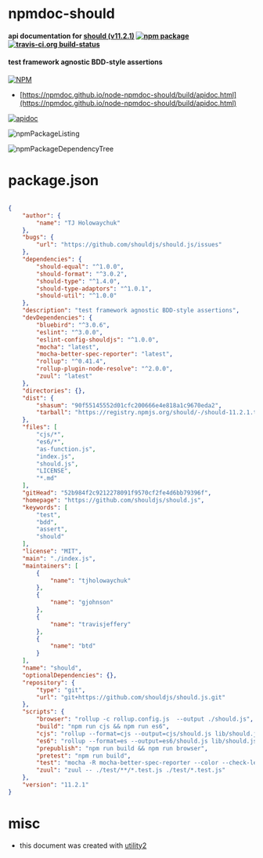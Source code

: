 # npmdoc-should

#### api documentation for  [should (v11.2.1)](https://github.com/shouldjs/should.js)  [![npm package](https://img.shields.io/npm/v/npmdoc-should.svg?style=flat-square)](https://www.npmjs.org/package/npmdoc-should) [![travis-ci.org build-status](https://api.travis-ci.org/npmdoc/node-npmdoc-should.svg)](https://travis-ci.org/npmdoc/node-npmdoc-should)

#### test framework agnostic BDD-style assertions

[![NPM](https://nodei.co/npm/should.png?downloads=true&downloadRank=true&stars=true)](https://www.npmjs.com/package/should)

- [https://npmdoc.github.io/node-npmdoc-should/build/apidoc.html](https://npmdoc.github.io/node-npmdoc-should/build/apidoc.html)

[![apidoc](https://npmdoc.github.io/node-npmdoc-should/build/screenCapture.buildCi.browser.%252Ftmp%252Fbuild%252Fapidoc.html.png)](https://npmdoc.github.io/node-npmdoc-should/build/apidoc.html)

![npmPackageListing](https://npmdoc.github.io/node-npmdoc-should/build/screenCapture.npmPackageListing.svg)

![npmPackageDependencyTree](https://npmdoc.github.io/node-npmdoc-should/build/screenCapture.npmPackageDependencyTree.svg)



# package.json

```json

{
    "author": {
        "name": "TJ Holowaychuk"
    },
    "bugs": {
        "url": "https://github.com/shouldjs/should.js/issues"
    },
    "dependencies": {
        "should-equal": "^1.0.0",
        "should-format": "^3.0.2",
        "should-type": "^1.4.0",
        "should-type-adaptors": "^1.0.1",
        "should-util": "^1.0.0"
    },
    "description": "test framework agnostic BDD-style assertions",
    "devDependencies": {
        "bluebird": "^3.0.6",
        "eslint": "^3.0.0",
        "eslint-config-shouldjs": "^1.0.0",
        "mocha": "latest",
        "mocha-better-spec-reporter": "latest",
        "rollup": "^0.41.4",
        "rollup-plugin-node-resolve": "^2.0.0",
        "zuul": "latest"
    },
    "directories": {},
    "dist": {
        "shasum": "90f55145552d01cfc200666e4e818a1c9670eda2",
        "tarball": "https://registry.npmjs.org/should/-/should-11.2.1.tgz"
    },
    "files": [
        "cjs/*",
        "es6/*",
        "as-function.js",
        "index.js",
        "should.js",
        "LICENSE",
        "*.md"
    ],
    "gitHead": "52b984f2c9212278091f9570cf2fe4d6bb79396f",
    "homepage": "https://github.com/shouldjs/should.js",
    "keywords": [
        "test",
        "bdd",
        "assert",
        "should"
    ],
    "license": "MIT",
    "main": "./index.js",
    "maintainers": [
        {
            "name": "tjholowaychuk"
        },
        {
            "name": "gjohnson"
        },
        {
            "name": "travisjeffery"
        },
        {
            "name": "btd"
        }
    ],
    "name": "should",
    "optionalDependencies": {},
    "repository": {
        "type": "git",
        "url": "git+https://github.com/shouldjs/should.js.git"
    },
    "scripts": {
        "browser": "rollup -c rollup.config.js  --output ./should.js",
        "build": "npm run cjs && npm run es6",
        "cjs": "rollup --format=cjs --output=cjs/should.js lib/should.js",
        "es6": "rollup --format=es --output=es6/should.js lib/should.js",
        "prepublish": "npm run build && npm run browser",
        "pretest": "npm run build",
        "test": "mocha -R mocha-better-spec-reporter --color --check-leaks ./test/*.test.js ./test/**/*.test.js",
        "zuul": "zuul -- ./test/**/*.test.js ./test/*.test.js"
    },
    "version": "11.2.1"
}
```



# misc
- this document was created with [utility2](https://github.com/kaizhu256/node-utility2)
